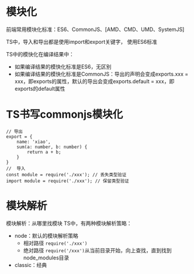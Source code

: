 # 模块化
前端常用模块化标准：ES6、CommonJS、[AMD、CMD、UMD、SystemJS]

TS中，导入和导出都是使用import和export关键字， 使用ES6标准

TS中的模快化在编译结果中：
- 如果编译结果的模快化标准是ES6，无区别
- 如果编译结果的模快化标准是CommonJS：导出的声明会变成exports.xxx = xxx，即exports的属性，默认的导出会变成exports.default = xxx，即exports的default属性

# TS书写commonjs模块化
```
// 导出
export = {
    name: 'xiao',
    sum(a: number, b: number) {
        return a + b;
    }
}
//  导入
const module = require('./xxx'); // 丢失类型验证
import module = require('./xxx'); // 保留类型验证
```

# 模块解析
模块解析：从哪里找模块
TS中，有两种模块解析策略：
- node：默认的模块解析策略
    - 相对路径 ```require('./xxx')```
    - 绝对路径 ```require('/xxx')```从当前目录开始，向上查找，直到找到node_modules目录
- classic：经典
